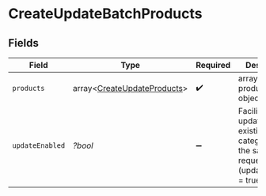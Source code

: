 # CreateUpdateBatchProducts


## Fields

| Field                                                                                   | Type                                                                                    | Required                                                                                | Description                                                                             |
| --------------------------------------------------------------------------------------- | --------------------------------------------------------------------------------------- | --------------------------------------------------------------------------------------- | --------------------------------------------------------------------------------------- |
| `products`                                                                              | array<[CreateUpdateProducts](../../models/shared/CreateUpdateProducts.md)>              | :heavy_check_mark:                                                                      | array of products objects                                                               |
| `updateEnabled`                                                                         | *?bool*                                                                                 | :heavy_minus_sign:                                                                      | Facilitate to update the existing categories in the same request (updateEnabled = true) |